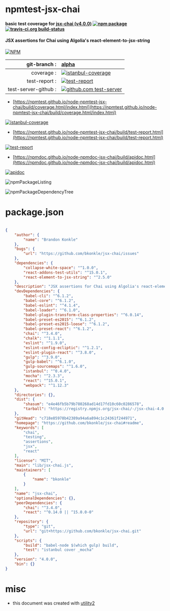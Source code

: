 # npmtest-jsx-chai

#### basic test coverage for  [jsx-chai (v4.0.0)](https://github.com/bkonkle/jsx-chai#readme)  [![npm package](https://img.shields.io/npm/v/npmtest-jsx-chai.svg?style=flat-square)](https://www.npmjs.org/package/npmtest-jsx-chai) [![travis-ci.org build-status](https://api.travis-ci.org/npmtest/node-npmtest-jsx-chai.svg)](https://travis-ci.org/npmtest/node-npmtest-jsx-chai)

#### JSX assertions for Chai using Algolia's react-element-to-jsx-string

[![NPM](https://nodei.co/npm/jsx-chai.png?downloads=true&downloadRank=true&stars=true)](https://www.npmjs.com/package/jsx-chai)

| git-branch : | [alpha](https://github.com/npmtest/node-npmtest-jsx-chai/tree/alpha)|
|--:|:--|
| coverage : | [![istanbul-coverage](https://npmtest.github.io/node-npmtest-jsx-chai/build/coverage.badge.svg)](https://npmtest.github.io/node-npmtest-jsx-chai/build/coverage.html/index.html)|
| test-report : | [![test-report](https://npmtest.github.io/node-npmtest-jsx-chai/build/test-report.badge.svg)](https://npmtest.github.io/node-npmtest-jsx-chai/build/test-report.html)|
| test-server-github : | [![github.com test-server](https://npmtest.github.io/node-npmtest-jsx-chai/GitHub-Mark-32px.png)](https://npmtest.github.io/node-npmtest-jsx-chai/build/app/index.html) | | build-artifacts : | [![build-artifacts](https://npmtest.github.io/node-npmtest-jsx-chai/glyphicons_144_folder_open.png)](https://github.com/npmtest/node-npmtest-jsx-chai/tree/gh-pages/build)|

- [https://npmtest.github.io/node-npmtest-jsx-chai/build/coverage.html/index.html](https://npmtest.github.io/node-npmtest-jsx-chai/build/coverage.html/index.html)

[![istanbul-coverage](https://npmtest.github.io/node-npmtest-jsx-chai/build/screenCapture.buildCi.browser.%252Ftmp%252Fbuild%252Fcoverage.lib.html.png)](https://npmtest.github.io/node-npmtest-jsx-chai/build/coverage.html/index.html)

- [https://npmtest.github.io/node-npmtest-jsx-chai/build/test-report.html](https://npmtest.github.io/node-npmtest-jsx-chai/build/test-report.html)

[![test-report](https://npmtest.github.io/node-npmtest-jsx-chai/build/screenCapture.buildCi.browser.%252Ftmp%252Fbuild%252Ftest-report.html.png)](https://npmtest.github.io/node-npmtest-jsx-chai/build/test-report.html)

- [https://npmdoc.github.io/node-npmdoc-jsx-chai/build/apidoc.html](https://npmdoc.github.io/node-npmdoc-jsx-chai/build/apidoc.html)

[![apidoc](https://npmdoc.github.io/node-npmdoc-jsx-chai/build/screenCapture.buildCi.browser.%252Ftmp%252Fbuild%252Fapidoc.html.png)](https://npmdoc.github.io/node-npmdoc-jsx-chai/build/apidoc.html)

![npmPackageListing](https://npmtest.github.io/node-npmtest-jsx-chai/build/screenCapture.npmPackageListing.svg)

![npmPackageDependencyTree](https://npmtest.github.io/node-npmtest-jsx-chai/build/screenCapture.npmPackageDependencyTree.svg)



# package.json

```json

{
    "author": {
        "name": "Brandon Konkle"
    },
    "bugs": {
        "url": "https://github.com/bkonkle/jsx-chai/issues"
    },
    "dependencies": {
        "collapse-white-space": "^1.0.0",
        "react-addons-test-utils": "^15.0.1",
        "react-element-to-jsx-string": "^2.5.0"
    },
    "description": "JSX assertions for Chai using Algolia's react-element-to-jsx-string",
    "devDependencies": {
        "babel-cli": "^6.1.2",
        "babel-core": "^6.1.2",
        "babel-eslint": "^4.1.4",
        "babel-loader": "^6.1.0",
        "babel-plugin-transform-class-properties": "^6.0.14",
        "babel-preset-es2015": "^6.1.2",
        "babel-preset-es2015-loose": "^6.1.2",
        "babel-preset-react": "^6.1.2",
        "chai": "^3.4.0",
        "chalk": "^1.1.1",
        "eslint": "^1.9.0",
        "eslint-config-ecliptic": "^1.2.1",
        "eslint-plugin-react": "^3.8.0",
        "gulp": "^3.9.0",
        "gulp-babel": "^6.1.0",
        "gulp-sourcemaps": "^1.6.0",
        "istanbul": "^0.4.0",
        "mocha": "^2.3.3",
        "react": "^15.0.1",
        "webpack": "^1.12.3"
    },
    "directories": {},
    "dist": {
        "shasum": "e4e46fb5b79b780268ad14d17fd10c60c0286578",
        "tarball": "https://registry.npmjs.org/jsx-chai/-/jsx-chai-4.0.0.tgz"
    },
    "gitHead": "c718e85978b42389a94a6a894c1c24361f244971",
    "homepage": "https://github.com/bkonkle/jsx-chai#readme",
    "keywords": [
        "chai",
        "testing",
        "assertions",
        "jsx",
        "react"
    ],
    "license": "MIT",
    "main": "lib/jsx-chai.js",
    "maintainers": [
        {
            "name": "bkonkle"
        }
    ],
    "name": "jsx-chai",
    "optionalDependencies": {},
    "peerDependencies": {
        "chai": "^3.4.0",
        "react": "^0.14.0 || ^15.0.0-0"
    },
    "repository": {
        "type": "git",
        "url": "git+https://github.com/bkonkle/jsx-chai.git"
    },
    "scripts": {
        "build": "babel-node $(which gulp) build",
        "test": "istanbul cover _mocha"
    },
    "version": "4.0.0",
    "bin": {}
}
```



# misc
- this document was created with [utility2](https://github.com/kaizhu256/node-utility2)
